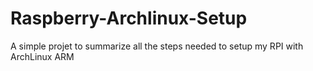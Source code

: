 # Raspberry-Archlinux-Setup
A simple projet to summarize all the steps needed to setup my RPI with ArchLinux ARM
